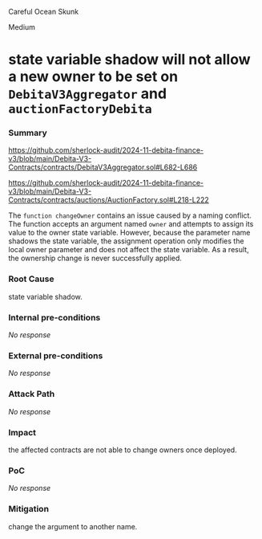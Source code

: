 Careful Ocean Skunk

Medium

# state variable shadow will not allow a new owner to be set on `DebitaV3Aggregator` and `auctionFactoryDebita`

### Summary

https://github.com/sherlock-audit/2024-11-debita-finance-v3/blob/main/Debita-V3-Contracts/contracts/DebitaV3Aggregator.sol#L682-L686

https://github.com/sherlock-audit/2024-11-debita-finance-v3/blob/main/Debita-V3-Contracts/contracts/auctions/AuctionFactory.sol#L218-L222

The `function changeOwner` contains an issue caused by a naming conflict. The function accepts an argument named `owner` and attempts to assign its value to the owner state variable. However, because the parameter name shadows the state variable, the assignment operation only modifies the local owner parameter and does not affect the state variable. As a result, the ownership change is never successfully applied.

### Root Cause

state variable shadow.

### Internal pre-conditions

_No response_

### External pre-conditions

_No response_

### Attack Path

_No response_

### Impact

the affected contracts are not able to change owners once deployed.

### PoC

_No response_

### Mitigation

change the argument to another name.